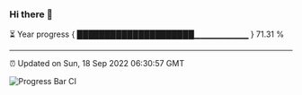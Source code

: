 ### Hi there 👋

⏳ Year progress { █████████████████████▁▁▁▁▁▁▁▁▁ } 71.31 %

---

⏰ Updated on Sun, 18 Sep 2022 06:30:57 GMT

![Progress Bar CI](https://github.com/ZhaoGui/ZhaoGui/workflows/Progress%20Bar%20CI/badge.svg)
